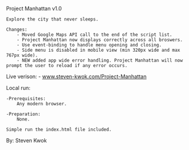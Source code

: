 Project Manhattan v1.0

	Explore the city that never sleeps.

	Changes:
		- Moved Google Maps API call to the end of the script list.
		- Project Manhattan now displays correctly across all broswers.
		- Use event-binding to handle menu opening and closing.
		- Side menu is disabled in mobile view (min 320px wide and max 767px wide).
		- NEW added app wide error handling. Project Manhattan will now prompt the user to reload if any error occurs.

Live verison: 
	- www.steven-kwok.com/Project-Manhattan


Local run:

	-Prerequisites:
		Any modern browser.

	-Preparation:
		None.

	Simple run the index.html file included.

By: Steven Kwok